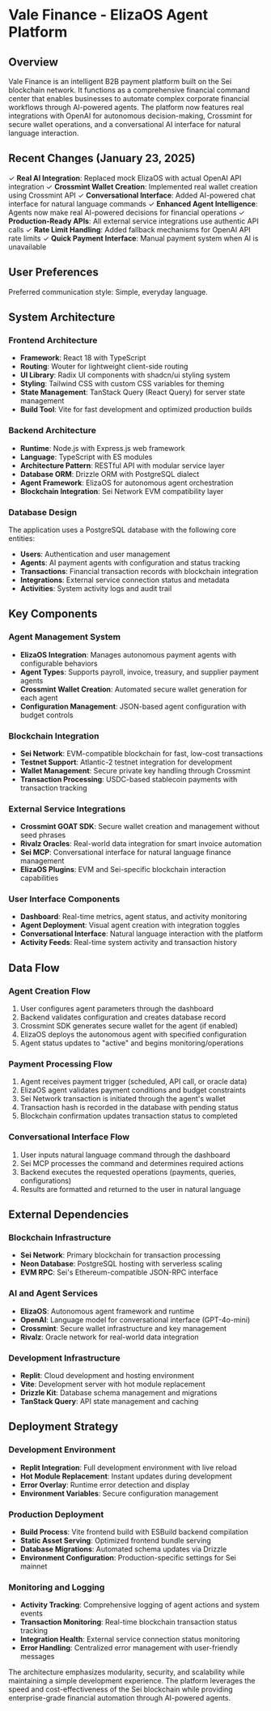 # Vale Finance - ElizaOS Agent Platform

## Overview

Vale Finance is an intelligent B2B payment platform built on the Sei blockchain network. It functions as a comprehensive financial command center that enables businesses to automate complex corporate financial workflows through AI-powered agents. The platform now features real integrations with OpenAI for autonomous decision-making, Crossmint for secure wallet operations, and a conversational AI interface for natural language interaction.

## Recent Changes (January 23, 2025)

✓ **Real AI Integration**: Replaced mock ElizaOS with actual OpenAI API integration
✓ **Crossmint Wallet Creation**: Implemented real wallet creation using Crossmint API
✓ **Conversational Interface**: Added AI-powered chat interface for natural language commands
✓ **Enhanced Agent Intelligence**: Agents now make real AI-powered decisions for financial operations
✓ **Production-Ready APIs**: All external service integrations use authentic API calls
✓ **Rate Limit Handling**: Added fallback mechanisms for OpenAI API rate limits
✓ **Quick Payment Interface**: Manual payment system when AI is unavailable

## User Preferences

Preferred communication style: Simple, everyday language.

## System Architecture

### Frontend Architecture
- **Framework**: React 18 with TypeScript
- **Routing**: Wouter for lightweight client-side routing
- **UI Library**: Radix UI components with shadcn/ui styling system
- **Styling**: Tailwind CSS with custom CSS variables for theming
- **State Management**: TanStack Query (React Query) for server state management
- **Build Tool**: Vite for fast development and optimized production builds

### Backend Architecture
- **Runtime**: Node.js with Express.js web framework
- **Language**: TypeScript with ES modules
- **Architecture Pattern**: RESTful API with modular service layer
- **Database ORM**: Drizzle ORM with PostgreSQL dialect
- **Agent Framework**: ElizaOS for autonomous agent orchestration
- **Blockchain Integration**: Sei Network EVM compatibility layer

### Database Design
The application uses a PostgreSQL database with the following core entities:
- **Users**: Authentication and user management
- **Agents**: AI payment agents with configuration and status tracking
- **Transactions**: Financial transaction records with blockchain integration
- **Integrations**: External service connection status and metadata
- **Activities**: System activity logs and audit trail

## Key Components

### Agent Management System
- **ElizaOS Integration**: Manages autonomous payment agents with configurable behaviors
- **Agent Types**: Supports payroll, invoice, treasury, and supplier payment agents
- **Crossmint Wallet Creation**: Automated secure wallet generation for each agent
- **Configuration Management**: JSON-based agent configuration with budget controls

### Blockchain Integration
- **Sei Network**: EVM-compatible blockchain for fast, low-cost transactions
- **Testnet Support**: Atlantic-2 testnet integration for development
- **Wallet Management**: Secure private key handling through Crossmint
- **Transaction Processing**: USDC-based stablecoin payments with transaction tracking

### External Service Integrations
- **Crossmint GOAT SDK**: Secure wallet creation and management without seed phrases
- **Rivalz Oracles**: Real-world data integration for smart invoice automation
- **Sei MCP**: Conversational interface for natural language finance management
- **ElizaOS Plugins**: EVM and Sei-specific blockchain interaction capabilities

### User Interface Components
- **Dashboard**: Real-time metrics, agent status, and activity monitoring
- **Agent Deployment**: Visual agent creation with integration toggles
- **Conversational Interface**: Natural language interaction with the platform
- **Activity Feeds**: Real-time system activity and transaction history

## Data Flow

### Agent Creation Flow
1. User configures agent parameters through the dashboard
2. Backend validates configuration and creates database record
3. Crossmint SDK generates secure wallet for the agent (if enabled)
4. ElizaOS deploys the autonomous agent with specified configuration
5. Agent status updates to "active" and begins monitoring/operations

### Payment Processing Flow
1. Agent receives payment trigger (scheduled, API call, or oracle data)
2. ElizaOS agent validates payment conditions and budget constraints
3. Sei Network transaction is initiated through the agent's wallet
4. Transaction hash is recorded in the database with pending status
5. Blockchain confirmation updates transaction status to completed

### Conversational Interface Flow
1. User inputs natural language command through the dashboard
2. Sei MCP processes the command and determines required actions
3. Backend executes the requested operations (payments, queries, configurations)
4. Results are formatted and returned to the user in natural language

## External Dependencies

### Blockchain Infrastructure
- **Sei Network**: Primary blockchain for transaction processing
- **Neon Database**: PostgreSQL hosting with serverless scaling
- **EVM RPC**: Sei's Ethereum-compatible JSON-RPC interface

### AI and Agent Services
- **ElizaOS**: Autonomous agent framework and runtime
- **OpenAI**: Language model for conversational interface (GPT-4o-mini)
- **Crossmint**: Secure wallet infrastructure and key management
- **Rivalz**: Oracle network for real-world data integration

### Development Infrastructure
- **Replit**: Cloud development and hosting environment
- **Vite**: Development server with hot module replacement
- **Drizzle Kit**: Database schema management and migrations
- **TanStack Query**: API state management and caching

## Deployment Strategy

### Development Environment
- **Replit Integration**: Full development environment with live reload
- **Hot Module Replacement**: Instant updates during development
- **Error Overlay**: Runtime error detection and display
- **Environment Variables**: Secure configuration management

### Production Deployment
- **Build Process**: Vite frontend build with ESBuild backend compilation
- **Static Asset Serving**: Optimized frontend bundle serving
- **Database Migrations**: Automated schema updates via Drizzle
- **Environment Configuration**: Production-specific settings for Sei mainnet

### Monitoring and Logging
- **Activity Tracking**: Comprehensive logging of agent actions and system events
- **Transaction Monitoring**: Real-time blockchain transaction status tracking
- **Integration Health**: External service connection status monitoring
- **Error Handling**: Centralized error management with user-friendly messages

The architecture emphasizes modularity, security, and scalability while maintaining a simple development experience. The platform leverages the speed and cost-effectiveness of the Sei blockchain while providing enterprise-grade financial automation through AI-powered agents.